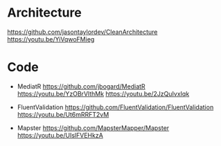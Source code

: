 # Architecture

https://github.com/jasontaylordev/CleanArchitecture
https://youtu.be/YiVqwoFMieg

# Code

- MediatR
https://github.com/jbogard/MediatR
https://youtu.be/YzOBrVlthMk
https://youtu.be/2JzQuIvxIqk

- FluentValidation
https://github.com/FluentValidation/FluentValidation
https://youtu.be/Ut6mRRFT2vM

- Mapster
https://github.com/MapsterMapper/Mapster
https://youtu.be/UIslFVEHkzA

